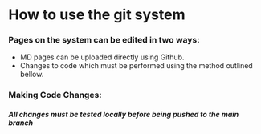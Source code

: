 # How to use the git system

### Pages on the system can be edited in two ways:
- MD pages can be uploaded directly using Github.
- Changes to code which must be performed using the method outlined bellow.

### Making Code Changes:
#### ***All** changes must be tested locally before being pushed to the main branch*
